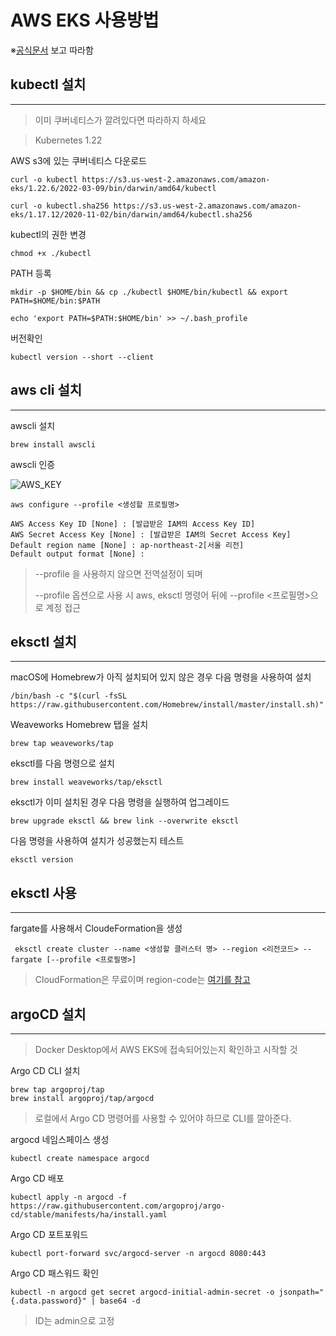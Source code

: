 # AWS EKS 사용방법

※[공식문서](https://docs.aws.amazon.com/eks/latest/userguide/install-kubectl.html) 보고 따라함

## kubectl 설치
---

> 이미 쿠버네티스가 깔려있다면 따라하지 하세요

> Kubernetes 1.22

AWS s3에 있는 쿠버네티스 다운로드

``` curl -o kubectl https://s3.us-west-2.amazonaws.com/amazon-eks/1.22.6/2022-03-09/bin/darwin/amd64/kubectl ```

``` curl -o kubectl.sha256 https://s3.us-west-2.amazonaws.com/amazon-eks/1.17.12/2020-11-02/bin/darwin/amd64/kubectl.sha256 ```

kubectl의 권한 변경

``` chmod +x ./kubectl ```

PATH 등록

``` mkdir -p $HOME/bin && cp ./kubectl $HOME/bin/kubectl && export PATH=$HOME/bin:$PATH ```

``` echo 'export PATH=$PATH:$HOME/bin' >> ~/.bash_profile ```

버전확인

``` kubectl version --short --client ```

## aws cli 설치
---
awscli 설치

``` brew install awscli ```

awscli 인증

![AWS_KEY](assets/AWS_KEY.png)
``` 
aws configure --profile <생성할 프로필명> 

AWS Access Key ID [None] : [발급받은 IAM의 Access Key ID]
AWS Secret Access Key [None] : [발급받은 IAM의 Secret Access Key]
Default region name [None] : ap-northeast-2[서울 리전]
Default output format [None] : 
```
> --profile 을 사용하지 않으면 전역설정이 되며 
> 
> --profile 옵션으로 사용 시 aws, eksctl 명령어 뒤에 --profile <프로필명>으로 계정 접근

## eksctl 설치
---

macOS에 Homebrew가 아직 설치되어 있지 않은 경우 다음 명령을 사용하여 설치

``` /bin/bash -c "$(curl -fsSL https://raw.githubusercontent.com/Homebrew/install/master/install.sh)" ```

Weaveworks Homebrew 탭을 설치

``` brew tap weaveworks/tap ```

eksctl를 다음 명령으로 설치

``` brew install weaveworks/tap/eksctl ```

eksctl가 이미 설치된 경우 다음 명령을 실행하여 업그레이드

``` brew upgrade eksctl && brew link --overwrite eksctl ```

다음 명령을 사용하여 설치가 성공했는지 테스트

``` eksctl version ```

## eksctl 사용
---

fargate를 사용해서 CloudeFormation을 생성

``` eksctl create cluster --name <생성할 클러스터 명> --region <리전코드> --fargate [--profile <프로필명>]```
> CloudFormation은 무료이며 region-code는 [여기를 참고](https://docs.aws.amazon.com/ko_kr/AWSEC2/latest/UserGuide/using-regions-availability-zones.html)

## argoCD 설치
---
> Docker Desktop에서 AWS EKS에 접속되어있는지 확인하고 시작할 것

Argo CD CLI 설치

``` 
brew tap argoproj/tap 
brew install argoproj/tap/argocd
```
> 로컬에서 Argo CD 명령어를 사용할 수 있어야 하므로 CLI를 깔아준다.

argocd 네임스페이스 생성

``` kubectl create namespace argocd ```

Argo CD 배포

``` kubectl apply -n argocd -f https://raw.githubusercontent.com/argoproj/argo-cd/stable/manifests/ha/install.yaml ```

Argo CD 포트포워드

``` kubectl port-forward svc/argocd-server -n argocd 8080:443 ```

Argo CD 패스워드 확인

``` kubectl -n argocd get secret argocd-initial-admin-secret -o jsonpath="{.data.password}" | base64 -d ```
> ID는 admin으로 고정
